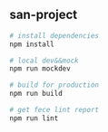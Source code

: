 ## san-project

``` bash
# install dependencies
npm install

# local dev&&mock
npm run mockdev

# build for production
npm run build

# get fece lint report
npm run lint
```
